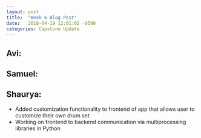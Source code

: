 ```yaml
---
layout: post
title:  "Week 6 Blog Post"
date:   2018-04-19 12:01:02 -0500
categories: Capstone Update
---
```

## Avi: ## 




## Samuel: ## 




## Shaurya: ##

* Added customization functionality to frontend of app that allows user to customize their own drum set
* Working on frontend to backend communication via multiprocessing libraries in Python

